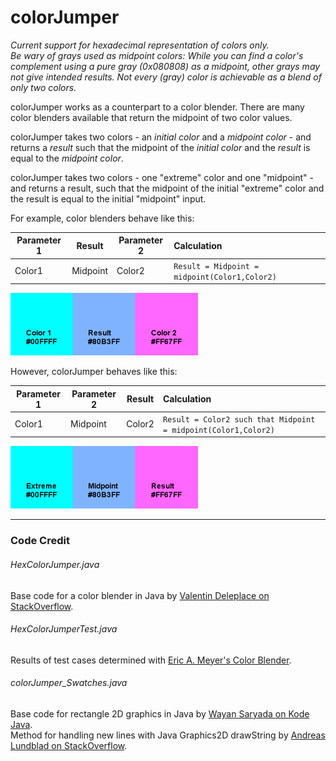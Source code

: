 # colorJumper

_Current support for hexadecimal representation of colors only._  
_Be wary of grays used as midpoint colors: While you can find a color's complement using a pure gray (0x080808) as a midpoint, other grays may not give intended results. Not every (gray) color is achievable as a blend of only two colors._

colorJumper works as a counterpart to a color blender. There are many color blenders available that return the midpoint of two color values. 

colorJumper takes two colors - an *initial color* and a *midpoint color* - and returns a *result* such that the midpoint of the *initial color* and the *result* is equal to the *midpoint color*.

colorJumper takes two colors - one "extreme" color and one "midpoint" - and returns a result, such that the midpoint of the initial "extreme" color and the result is equal to the initial "midpoint" input.

For example, color blenders behave like this:

Parameter 1 | Result   | Parameter 2 | Calculation
----------- | ------   | ----------- |:-----------
Color1      | Midpoint | Color2      | `Result = Midpoint = midpoint(Color1,Color2)`

<img src="/README_images/colorBlenders.png" width="300" />

However, colorJumper behaves like this:

Parameter 1 | Parameter 2 | Result | Calculation
----------- | ----------- | ------ |:-----------
Color1      | Midpoint    | Color2 | `Result = Color2 such that Midpoint = midpoint(Color1,Color2)`

<img src="/README_images/colorJumper.png" width="300" />

---

### Code Credit

###### HexColorJumper.java
Base code for a color blender in Java by [Valentin Deleplace on StackOverflow].

###### HexColorJumperTest.java
Results of test cases determined with [Eric A. Meyer's Color Blender].

###### colorJumper_Swatches.java
Base code for rectangle 2D graphics in Java by [Wayan Saryada on Kode Java].\
Method for handling new lines with Java Graphics2D drawString by [Andreas Lundblad on StackOverflow].




[Valentin Deleplace on StackOverflow]: https://stackoverflow.com/a/14482509
[Eric A. Meyer's Color Blender]: https://meyerweb.com/eric/tools/color-blend/
[Wayan Saryada on Kode Java]: https://kodejava.org/how-do-i-draw-a-rectangle-in-java-2d/
[Andreas Lundblad on StackOverflow]: https://stackoverflow.com/a/4413153